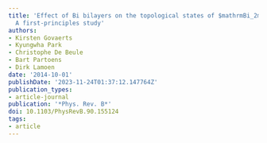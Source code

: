```yaml
---
title: 'Effect of Bi bilayers on the topological states of $mathrmBi_2mathrmSe_3$:
  A first-principles study'
authors:
- Kirsten Govaerts
- Kyungwha Park
- Christophe De Beule
- Bart Partoens
- Dirk Lamoen
date: '2014-10-01'
publishDate: '2023-11-24T01:37:12.147764Z'
publication_types:
- article-journal
publication: '*Phys. Rev. B*'
doi: 10.1103/PhysRevB.90.155124
tags:
- article
---
```


